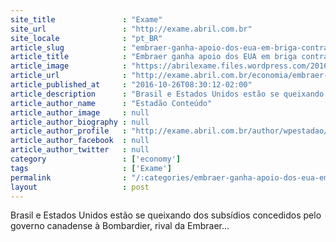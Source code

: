 ```yaml
---
site_title               : "Exame"
site_url                 : "http://exame.abril.com.br"
site_locale              : "pt_BR"
article_slug             : "embraer-ganha-apoio-dos-eua-em-briga-contra-bombardier"
article_title            : "Embraer ganha apoio dos EUA em briga contra Bombardier"
article_image            : "https://abrilexame.files.wordpress.com/2016/09/size_960_16_9_bombardier-learjet45xr-600.jpg?quality=70&strip=all&w=960"
article_url              : "http://exame.abril.com.br/economia/embraer-ganha-apoio-dos-eua-em-briga-contra-bombardier/"
article_published_at     : "2016-10-26T08:30:12-02:00"
article_description      : "Brasil e Estados Unidos estão se queixando dos subsídios concedidos pelo governo canadense à Bombardier, rival da Embraer..."
article_author_name      : "Estadão Conteúdo"
article_author_image     : null
article_author_biography : null
article_author_profile   : "http://exame.abril.com.br/author/wpestadao/"
article_author_facebook  : null
article_author_twitter   : null
category                 : ['economy']
tags                     : ['Exame']
permalink                : "/:categories/embraer-ganha-apoio-dos-eua-em-briga-contra-bombardier/"
layout                   : post
---
```


Brasil e Estados Unidos estão se queixando dos subsídios concedidos pelo governo canadense à Bombardier, rival da Embraer...
